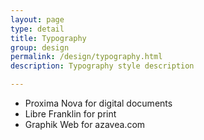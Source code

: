 ```yaml
---
layout: page
type: detail
title: Typography
group: design
permalink: /design/typography.html
description: Typography style description

---
```


- Proxima Nova for digital documents
- Libre Franklin for print
- Graphik Web for azavea.com

